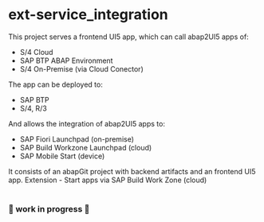 # ext-service_integration
This project serves a frontend UI5 app, which can call abap2UI5 apps of:
* S/4 Cloud
* SAP BTP ABAP Environment
* S/4 On-Premise (via Cloud Conector)

The app can be deployed to:
* SAP BTP
* S/4, R/3

And allows the integration of abap2UI5 apps to:
* SAP Fiori Launchpad (on-premise)
* SAP Build Workzone Launchpad (cloud)
* SAP Mobile Start (device)


It consists of an abapGit project with backend artifacts and an frontend UI5 app.
Extension - Start apps via SAP Build Work Zone (cloud) <br><br>
### 🚧 work in progress 🚧
